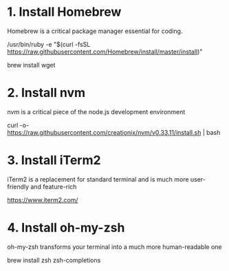# 1. Install Homebrew

Homebrew is a critical package manager essential for coding.

/usr/bin/ruby -e "$(curl -fsSL https://raw.githubusercontent.com/Homebrew/install/master/install)"

brew install wget

# 2. Install nvm

nvm is a critical piece of the node.js development environment

curl -o- https://raw.githubusercontent.com/creationix/nvm/v0.33.11/install.sh | bash

# 3. Install iTerm2

iTerm2 is a replacement for standard terminal and is much more user-friendly and feature-rich

https://www.iterm2.com/

# 4. Install oh-my-zsh

oh-my-zsh transforms your terminal into a much more human-readable one

brew install zsh zsh-completions

